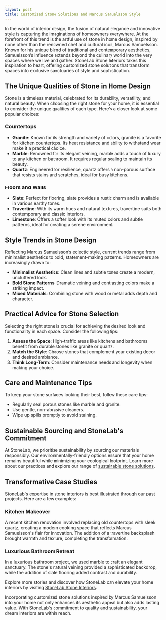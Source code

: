 ```yaml
---
layout: post
title: Customized Stone Solutions and Marcus Samuelsson Style
---
```



In the world of interior design, the fusion of natural elegance and innovative style is capturing the imaginations of homeowners everywhere. At the forefront of this trend is the artful use of stone in home design, inspired by none other than the renowned chef and cultural icon, Marcus Samuelsson. Known for his unique blend of traditional and contemporary aesthetics, Samuelsson’s influence extends beyond the culinary world into the very spaces where we live and gather. StoneLab Stone Interiors takes this inspiration to heart, offering customized stone solutions that transform spaces into exclusive sanctuaries of style and sophistication.

## The Unique Qualities of Stone in Home Design

Stone is a timeless material, celebrated for its durability, versatility, and natural beauty. When choosing the right stone for your home, it is essential to consider the unique qualities of each type. Here's a closer look at some popular choices:

### Countertops

- **Granite**: Known for its strength and variety of colors, granite is a favorite for kitchen countertops. Its heat resistance and ability to withstand wear make it a practical choice.
- **Marble**: Renowned for its elegant veining, marble adds a touch of luxury to any kitchen or bathroom. It requires regular sealing to maintain its beauty.
- **Quartz**: Engineered for resilience, quartz offers a non-porous surface that resists stains and scratches, ideal for busy kitchens.

### Floors and Walls

- **Slate**: Perfect for flooring, slate provides a rustic charm and is available in various earthy tones.
- **Travertine**: With its warm hues and natural textures, travertine suits both contemporary and classic interiors.
- **Limestone**: Offers a softer look with its muted colors and subtle patterns, ideal for creating a serene environment.

## Style Trends in Stone Design

Reflecting Marcus Samuelsson’s eclectic style, current trends range from minimalist aesthetics to bold, statement-making patterns. Homeowners are increasingly drawn to:

- **Minimalist Aesthetics**: Clean lines and subtle tones create a modern, uncluttered look.
- **Bold Stone Patterns**: Dramatic veining and contrasting colors make a striking impact.
- **Mixed Materials**: Combining stone with wood or metal adds depth and character.

## Practical Advice for Stone Selection

Selecting the right stone is crucial for achieving the desired look and functionality in each space. Consider the following tips:

1. **Assess the Space**: High-traffic areas like kitchens and bathrooms benefit from durable stones like granite or quartz.
2. **Match the Style**: Choose stones that complement your existing decor and desired ambiance.
3. **Think Long-Term**: Consider maintenance needs and longevity when making your choice.

## Care and Maintenance Tips

To keep your stone surfaces looking their best, follow these care tips:

- Regularly seal porous stones like marble and granite.
- Use gentle, non-abrasive cleaners.
- Wipe up spills promptly to avoid staining.

## Sustainable Sourcing and StoneLab's Commitment

At StoneLab, we prioritize sustainability by sourcing our materials responsibly. Our environmentally-friendly options ensure that your home remains beautiful while minimizing your ecological footprint. Learn more about our practices and explore our range of [sustainable stone solutions](https://stonelab.se).

## Transformative Case Studies

StoneLab's expertise in stone interiors is best illustrated through our past projects. Here are a few examples:

### Kitchen Makeover

A recent kitchen renovation involved replacing old countertops with sleek quartz, creating a modern cooking space that reflects Marcus Samuelsson's flair for innovation. The addition of a travertine backsplash brought warmth and texture, completing the transformation.

### Luxurious Bathroom Retreat

In a luxurious bathroom project, we used marble to craft an elegant sanctuary. The stone's natural veining provided a sophisticated backdrop, while the addition of slate flooring added contrast and durability.

Explore more stories and discover how StoneLab can elevate your home interiors by visiting [StoneLab Stone Interiors](https://stonelab.se).

Incorporating customized stone solutions inspired by Marcus Samuelsson into your home not only enhances its aesthetic appeal but also adds lasting value. With StoneLab's commitment to quality and sustainability, your dream interiors are within reach.